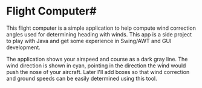# Flight Computer#
This flight computer is a simple application to help compute wind correction
angles used for determining heading with winds. This app is a side project to
play with Java and get some experience in Swing/AWT and GUI development.

The application shows your airspeed and course as a dark gray line. The wind
direction is shown in cyan, pointing in the direction the wind would push the
nose of your aircraft. Later I'll add boxes so that wind correction and ground
speeds can be easily determined using this tool.
